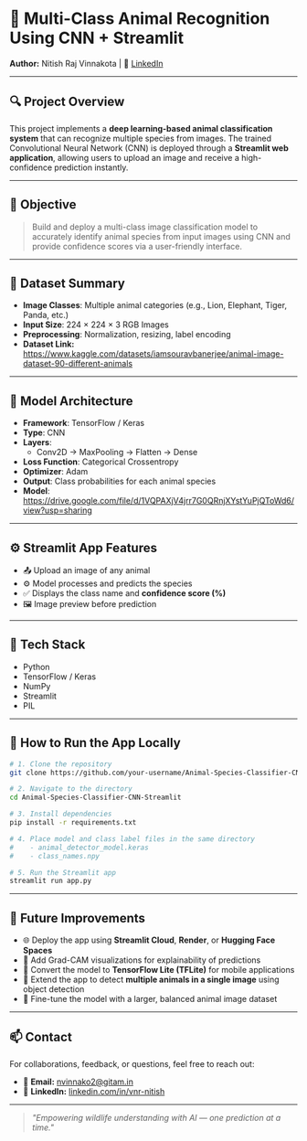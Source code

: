 # 🐾 Multi-Class Animal Recognition Using CNN + Streamlit  
**Author:** Nitish Raj Vinnakota | 🔗 [LinkedIn](https://linkedin.com/in/vnr-nitish)  

---

## 🔍 Project Overview

This project implements a **deep learning-based animal classification system** that can recognize multiple species from images. The trained Convolutional Neural Network (CNN) is deployed through a **Streamlit web application**, allowing users to upload an image and receive a high-confidence prediction instantly.

---

## 🎯 Objective

> Build and deploy a multi-class image classification model to accurately identify animal species from input images using CNN and provide confidence scores via a user-friendly interface.

---

## 📁 Dataset Summary

- **Image Classes**: Multiple animal categories (e.g., Lion, Elephant, Tiger, Panda, etc.)  
- **Input Size**: 224 × 224 × 3 RGB Images  
- **Preprocessing**: Normalization, resizing, label encoding
- **Dataset Link:** https://www.kaggle.com/datasets/iamsouravbanerjee/animal-image-dataset-90-different-animals

---

## 🧠 Model Architecture

- **Framework**: TensorFlow / Keras  
- **Type**: CNN  
- **Layers**:
  - Conv2D → MaxPooling → Flatten → Dense  
- **Loss Function**: Categorical Crossentropy  
- **Optimizer**: Adam  
- **Output**: Class probabilities for each animal species
- **Model**: https://drive.google.com/file/d/1VQPAXjV4jrr7G0QRnjXYstYuPjQToWd6/view?usp=sharing

---

## ⚙️ Streamlit App Features

- 📤 Upload an image of any animal  
- ⚙️ Model processes and predicts the species  
- ✅ Displays the class name and **confidence score (%)**  
- 🖼️ Image preview before prediction

---

## 🧰 Tech Stack

- Python  
- TensorFlow / Keras   
- NumPy  
- Streamlit  
- PIL

---

## 🚀 How to Run the App Locally

```bash
# 1. Clone the repository
git clone https://github.com/your-username/Animal-Species-Classifier-CNN-Streamlit

# 2. Navigate to the directory
cd Animal-Species-Classifier-CNN-Streamlit

# 3. Install dependencies
pip install -r requirements.txt

# 4. Place model and class label files in the same directory
#    - animal_detector_model.keras
#    - class_names.npy

# 5. Run the Streamlit app
streamlit run app.py
```
---

## 🚀 Future Improvements

- 🌐 Deploy the app using **Streamlit Cloud**, **Render**, or **Hugging Face Spaces**
- 🧠 Add Grad-CAM visualizations for explainability of predictions
- 📱 Convert the model to **TensorFlow Lite (TFLite)** for mobile applications
- 🐍 Extend the app to detect **multiple animals in a single image** using object detection
- 🎯 Fine-tune the model with a larger, balanced animal image dataset

---

## 📫 Contact

For collaborations, feedback, or questions, feel free to reach out:

- 📧 **Email:** nvinnako2@gitam.in  
- 🔗 **LinkedIn:** [linkedin.com/in/vnr-nitish](https://linkedin.com/in/vnr-nitish)

---

> *"Empowering wildlife understanding with AI — one prediction at a time."*
